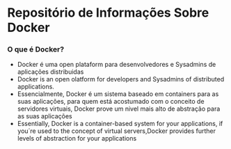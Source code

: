 # Repositório de Informações Sobre Docker

### O que é Docker?
* Docker é uma open plataform para desenvolvedores e Sysadmins de aplicações distribuidas
* Docker is an open olatform for developers and Sysadmins of distributed applications.
* Essencialmente, Docker é um sistema baseado em containers para as suas aplicações, para quem está acostumado com o conceito de servidores virtuais, Docker prove um nivel mais alto de abstração para as suas aplicações
* Essentially, Docker is a container-based system for your applications, if you´re used to the concept of virtual servers,Docker provides further levels of abstraction for your applications

